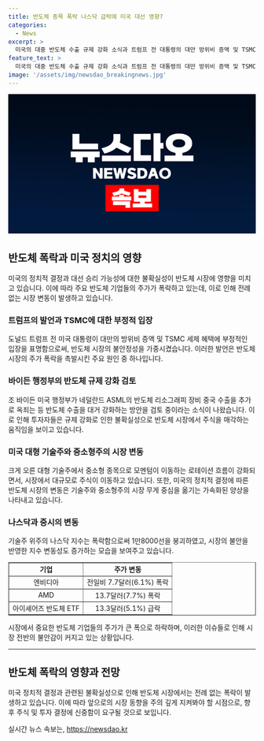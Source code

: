 ```yaml
---
title: 반도체 종목 폭락 나스닥 급락에 미국 대선 영향?
categories:
  - News
excerpt: >
  미국의 대중 반도체 수출 규제 강화 소식과 트럼프 전 대통령의 대만 방위비 증액 및 TSMC 세제 혜택 부정적 표명으로 인해 17일 반도체 주가가 하락했다. 반도체 ETF 및 주요 기업들의 주가는 급락했고, 바이든 정부의 반도체 수출 규제 강화 검토 소식으로 충격을 받았다. 이로 인해 대형 주식시장의 무게 중심 이동이 예상되는 가운데, 나스닥은 2.8% 하락했고 다우존스는 상승하며 사상 최고치를 경신했다.
feature_text: >
  미국의 대중 반도체 수출 규제 강화 소식과 트럼프 전 대통령의 대만 방위비 증액 및 TSMC 세제 혜택 부정적 표명으로 인해 17일 반도체 주가가 하락했다. 반도체 ETF 및 주요 기업들의 주가는 급락했고, 바이든 정부의 반도체 수출 규제 강화 검토 소식으로 충격을 받았다. 이로 인해 대형 주식시장의 무게 중심 이동이 예상되는 가운데, 나스닥은 2.8% 하락했고 다우존스는 상승하며 사상 최고치를 경신했다.
image: '/assets/img/newsdao_breakingnews.jpg'
---
```


<p><img src="/assets/img/newsdao_breakingnews.jpg" alt="ranknews 속보" /></p>

<h2 data-ke-size="size26">반도체 폭락과 미국 정치의 영향</h2>

<p data-ke-size="size16">미국의 정치적 결정과 대선 승리 가능성에 대한 불확실성이 반도체 시장에 영향을 미치고 있습니다. 이에 따라 주요 반도체 기업들의 주가가 폭락하고 있는데, 이로 인해 전례 없는 시장 변동이 발생하고 있습니다.</p>

<h3><b>트럼프의 발언과 TSMC에 대한 부정적 입장</b></h3>

<p data-ke-size="size16">도널드 트럼프 전 미국 대통령이 대만의 방위비 증액 및 TSMC 세제 혜택에 부정적인 입장을 표명함으로써, 반도체 시장의 불안정성을 가중시켰습니다. 이러한 발언은 반도체 시장의 주가 폭락을 촉발시킨 주요 원인 중 하나입니다.</p>

<h3><b>바이든 행정부의 반도체 규제 강화 검토</b></h3>

<p data-ke-size="size16">조 바이든 미국 행정부가 네덜란드 ASML의 반도체 리소그래피 장비 중국 수출을 추가로 옥죄는 등 반도체 수출을 대거 강화하는 방안을 검토 중이라는 소식이 나왔습니다. 이로 인해 투자자들은 규제 강화로 인한 불확실성으로 반도체 시장에서 주식을 매각하는 움직임을 보이고 있습니다.</p>

<h3><b>미국 대형 기술주와 중소형주의 시장 변동</b></h3>

<p data-ke-size="size16">크게 오른 대형 기술주에서 중소형 종목으로 모멘텀이 이동하는 로테이션 흐름이 강화되면서, 시장에서 대규모로 주식이 이동하고 있습니다. 또한, 미국의 정치적 결정에 따른 반도체 시장의 변동은 기술주와 중소형주의 시장 무게 중심을 옮기는 가속화된 양상을 나타내고 있습니다.</p>

<h3><b>나스닥과 증시의 변동</b></h3>

<p data-ke-size="size16">기술주 위주의 나스닥 지수는 폭락함으로써 1만8000선을 붕괴하였고, 시장의 불안을 반영한 지수 변동성도 증가하는 모습을 보여주고 있습니다.</p>

<table style="width: 100%;" border="1">
<tbody>
<tr>
<td style="text-align: center; height: 17px;"><b>기업</b></td>
<td style="text-align: center; height: 17px;"><b>주가 변동</b></td>
</tr>
<tr>
<td style="text-align: center; height: 17px;">엔비디아</td>
<td style="text-align: center; height: 17px;">전일비 7.7달러(6.1%) 폭락</td>
</tr>
<tr>
<td style="text-align: center; height: 17px;">AMD</td>
<td style="text-align: center; height: 17px;">13.7달러(7.7%) 폭락</td>
</tr>
<tr>
<td style="text-align: center; height: 17px;">아이셰어즈 반도체 ETF</td>
<td style="text-align: center; height: 17px;">13.3달러(5.1%) 급락</td>
</tr>
</tbody>
</table>

<p data-ke-size="size16">시장에서 중요한 반도체 기업들의 주가가 큰 폭으로 하락하며, 이러한 이슈들로 인해 시장 전반의 불안감이 커지고 있는 상황입니다.</p>

<hr>

<h2 data-ke-size="size26">반도체 폭락의 영향과 전망</h2>

<p data-ke-size="size16">미국 정치적 결정과 관련된 불확실성으로 인해 반도체 시장에서는 전례 없는 폭락이 발생하고 있습니다. 이에 따라 앞으로의 시장 동향을 주의 깊게 지켜봐야 할 시점으로, 향후 주식 및 투자 결정에 신중함이 요구될 것으로 보입니다.</p>
실시간 뉴스 속보는, <a href="https://newsdao.kr" rel="dofollow">https://newsdao.kr</a>


